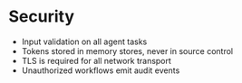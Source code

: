 # Security

- Input validation on all agent tasks
- Tokens stored in memory stores, never in source control
- TLS is required for all network transport
- Unauthorized workflows emit audit events
